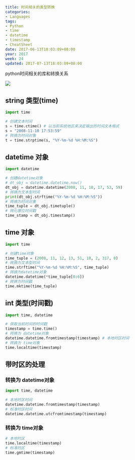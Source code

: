 ```yaml
title: 时间相关的类型转换
categories:
- Languages
tags:
- Python
- time
- datetime
- timestamp
- CheatSheet
date: 2017-06-13T18:03:09+08:00
year: 2017
week: 24
updated: 2017-07-13T18:03:09+08:00
```

python时间相关的库和转换关系

 <!-- more --> 

![](https://cdn.jsdelivr.net/gh/HaoweiCh/imgs/2DFD43E7E5FA4C963C8058DCFB28D9DF56B3ACEE.webp)


## string 类型(time)

```python
import time

# 创建文本时间
s = time.ctime() # 以当前系统地区来决定输出的时间文本格式
s = "2008-11-10 17:53:59"
# 转换为时间对象
t = time.strptime(s, "%Y-%m-%d %H:%M:%S") 

```

## datetime 对象

```python
import datetime

# 创建datetime对象
# dt_obj = datetime.datetime.now()
dt_obj = datetime.datetime(2008, 11, 10, 17, 53, 59) 
# 转换为文本型时间
print(dt_obj.strftime("%Y-%m-%d %H:%M:%S")) 
# 转换为时间对象
time_tuple = dt_obj.timetuple()
# 转化哪位时间戳
time_stamp = dt_obj.timestamp()

```
## time 对象

```python
import time

# 创建time对象
time_tuple = (2008, 11, 12, 13, 51, 18, 2, 317, 0)
# 转换为文本型时间
time.strftime("%Y-%m-%d %H:%M:%S", time_tuple)
# 转换为datetime对象
datetime.datetime(*time_tuple[0:6])
# 转换为时间戳
time.mktime(time_tuple)
```

## int 类型(时间戳)

```python
import time, datetime

# 获取当前时间的时间戳
timestamp = time.time()
# 转换为 datetime对象
datetime.datetime.fromtimestamp(timestamp) # 本地时区时间
# 转换为 time对象
time.localtime(timestamp)
```
## 带时区的处理

### 转换为 datetime对象

```python
import time, datetime

# 本地时区时间
datetime.datetime.fromtimestamp(timestamp)
# 标准时区时间
datetime.datetime.utcfromtimestamp(timestamp)
```

### 转换为 time对象

```python
# 本地时区
time.localtime(timestamp)
# 标准时区
time.gmtime(timestamp)
```